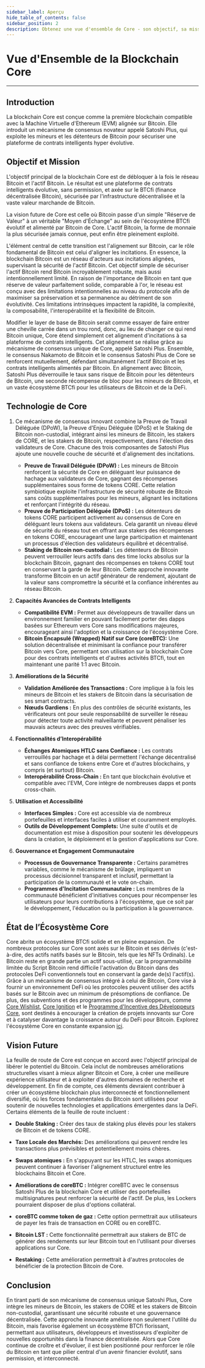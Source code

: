 ```yaml
---
sidebar_label: Aperçu
hide_table_of_contents: false
sidebar_position: 2
description: Obtenez une vue d'ensemble de Core - son objectif, sa mission et sa vision future
---
```


# Vue d'Ensemble de la Blockchain Core

---

## Introduction

La blockchain Core est conçue comme la première blockchain compatible avec la Machine Virtuelle d'Ethereum (EVM) alignée sur Bitcoin. Elle introduit un mécanisme de consensus novateur appelé Satoshi Plus, qui exploite les mineurs et les détenteurs de Bitcoin pour sécuriser une plateforme de contrats intelligents hyper évolutive.

## Objectif et Mission

L'objectif principal de la blockchain Core est de débloquer à la fois le réseau Bitcoin et l'actif Bitcoin. Le résultat est une plateforme de contrats intelligents évolutive, sans permission, et axée sur le BTCfi (finance décentralisée Bitcoin), sécurisée par l'infrastructure décentralisée et la vaste valeur marchande de Bitcoin.

La vision future de Core est celle où Bitcoin passe d'un simple "Réserve de Valeur" à un véritable "Moyen d'Échange" au sein de l'écosystème BTCfi évolutif et alimenté par Bitcoin de Core. L'actif Bitcoin, la forme de monnaie la plus sécurisée jamais connue, peut enfin être pleinement exploité.

L'élément central de cette transition est l'alignement sur Bitcoin, car le rôle fondamental de Bitcoin est celui d'aligner les incitations. En essence, la blockchain Bitcoin est un réseau d'acteurs aux incitations alignées, supervisant la sécurité de l'actif Bitcoin. Cet objectif simple de sécuriser l'actif Bitcoin rend Bitcoin incroyablement robuste, mais aussi intentionnellement limité. En raison de l'importance de Bitcoin en tant que réserve de valeur parfaitement solide, comparable à l'or, le réseau est conçu avec des limitations intentionnelles au niveau du protocole afin de maximiser sa préservation et sa permanence au détriment de son évolutivité. Ces limitations intrinsèques impactent la rapidité, la complexité, la composabilité, l'interopérabilité et la flexibilité de Bitcoin.

Modifier le layer de base de Bitcoin serait comme essayer de faire entrer une cheville carrée dans un trou rond, donc, au lieu de changer ce qui rend Bitcoin unique, Core étend simplement cet alignement d'incitations à sa plateforme de contrats intelligents. Cet alignement se réalise grâce au mécanisme de consensus unique de Core, appelé Satoshi Plus. Ensemble, le consensus Nakamoto de Bitcoin et le consensus Satoshi Plus de Core se renforcent mutuellement, défendant simultanément l'actif Bitcoin et les contrats intelligents alimentés par Bitcoin.
En alignement avec Bitcoin, Satoshi Plus déverrouille le taux sans risque de Bitcoin pour les détenteurs de Bitcoin, une seconde récompense de bloc pour les mineurs de Bitcoin, et un vaste écosystème BTCfi pour les utilisateurs de Bitcoin et de la DeFi.

## Technologie de Core

1. Ce mécanisme de consensus innovant combine la Preuve de Travail Déléguée (DPoW), la Preuve d'Enjeu Déléguée (DPoS) et le Staking de Bitcoin non-custodial, intégrant ainsi les mineurs de Bitcoin, les stakers de CORE, et les stakers de Bitcoin, respectivement, dans l'élection des validateurs de Core. Chacune des trois composantes de Satoshi Plus ajoute une nouvelle couche de sécurité et d'alignement des incitations.
   - **Preuve de Travail Déléguée (DPoW) :** Les mineurs de Bitcoin renforcent la sécurité de Core en déléguant leur puissance de hachage aux validateurs de Core, gagnant des récompenses supplémentaires sous forme de tokens CORE. Cette relation symbiotique exploite l'infrastructure de sécurité robuste de Bitcoin sans coûts supplémentaires pour les mineurs, alignant les incitations et renforçant l'intégrité du réseau.
   - **Preuve de Participation Déléguée (DPoS) :** Les détenteurs de tokens CORE participent activement au consensus de Core en déléguant leurs tokens aux validateurs. Cela garantit un niveau élevé de sécurité du réseau tout en offrant aux stakers des récompenses en tokens CORE, encourageant une large participation et maintenant un processus d'élection des validateurs équilibré et décentralisé.
   - **Staking de Bitcoin non-custodial :** Les détenteurs de Bitcoin peuvent verrouiller leurs actifs dans des time locks absolus sur la blockchain Bitcoin, gagnant des récompenses en tokens CORE tout en conservant la garde de leur Bitcoin. Cette approche innovante transforme Bitcoin en un actif générateur de rendement, ajoutant de la valeur sans compromettre la sécurité et la confiance inhérentes au réseau Bitcoin.

2. **Capacités Avancées de Contrats Intelligents**
   - **Compatibilité EVM :** Permet aux développeurs de travailler dans un environnement familier en pouvant facilement porter des dapps basées sur Ethereum vers Core sans modifications majeures, encourageant ainsi l'adoption et la croissance de l'écosystème Core.
   - **Bitcoin Encapsulé (Wrapped) Natif sur Core (coreBTC):** Une solution décentralisée et minimisant la confiance pour transférer Bitcoin vers Core, permettant son utilisation sur la blockchain Core pour des contrats intelligents et d'autres activités BTCfi, tout en maintenant une parité 1:1 avec Bitcoin.

3. **Améliorations de la Sécurité**
   - **Validation Améliorée des Transactions :** Core implique à la fois les mineurs de Bitcoin et les stakers de Bitcoin dans la sécurisation de ses smart contracts.
   - **Nœuds Gardiens :** En plus des contrôles de sécurité existants, les vérificateurs ont pour seule responsabilité de surveiller le réseau pour détecter toute activité malveillante et peuvent pénaliser les mauvais acteurs avec des preuves vérifiables.

4. **Fonctionnalités d’Interopérabilité**
   - **Échanges Atomiques HTLC sans Confiance :** Les contrats verrouillés par hachage et à délai permettent l'échange décentralisé et sans confiance de tokens entre Core et d'autres blockchains, y compris (et surtout) Bitcoin.
   - **Interopérabilité Cross-Chain :** En tant que blockchain évolutive et compatible avec l'EVM, Core intègre de nombreuses dapps et ponts cross-chain.

5. **Utilisation et Accessibilité**
   - **Interfaces Simples :** Core est accessible via de nombreux portefeuilles et interfaces faciles à utiliser et couramment employés.
   - **Outils de Développement Complets:** Une suite d'outils et de documentation est mise à disposition pour soutenir les développeurs dans la création, le déploiement et la gestion d'applications sur Core.

6. **Gouvernance et Engagement Communautaire**
   - **Processus de Gouvernance Transparente :** Certains paramètres variables, comme le mécanisme de brûlage, impliquent un processus décisionnel transparent et inclusif, permettant la participation de la communauté et le vote on-chain.
   - **Programmes d'Incitation Communautaire :** Les membres de la communauté bénéficient d'initiatives conçues pour récompenser les utilisateurs pour leurs contributions à l'écosystème, que ce soit par le développement, l'éducation ou la participation à la gouvernance.

## État de l’Écosystème Core

Core abrite un écosystème BTCfi solide et en pleine expansion. De nombreux protocoles sur Core sont axés sur le Bitcoin et ses dérivés (c'est-à-dire, des actifs natifs basés sur le Bitcoin, tels que les NFTs Ordinals). Le Bitcoin reste en grande partie un actif sous-utilisé, car la programmabilité limitée du Script Bitcoin rend difficile l'activation du Bitcoin dans des protocoles DeFi conventionnels tout en conservant la garde de(s) l'actif(s). Grâce à un mécanisme de consensus intégré à celui de Bitcoin, Core vise à fournir un environnement DeFi où les protocoles peuvent utiliser des actifs basés sur le Bitcoin avec un minimum de présomptions de confiance. De plus, des subventions et des programmes pour les développeurs, comme [Core Wishlist](https://github.com/coredao-org/core-community-contributions/blob/main/Core-Wishlist.md), [Core Ignition](https://ignition.coredao.org/) et le [Programme d'Incentive des Développeurs Core](https://coredao.org/initiatives/incentiveprogram), sont destinés à encourager la création de projets innovants sur Core et à catalyser davantage la croissance autour du DeFi pour Bitcoin. Explorez l'écosystème Core en constante expansion [ici](https://coredao.org/explore/ecosystem).

## Vision Future

La feuille de route de Core est conçue en accord avec l'objectif principal de libérer le potentiel du Bitcoin. Cela inclut de nombreuses améliorations structurelles visant à mieux aligner Bitcoin et Core, à créer une meilleure expérience utilisateur et à exploiter d'autres domaines de recherche et développement. En fin de compte, ces éléments devraient contribuer à créer un écosystème blockchain plus interconnecté et fonctionnellement diversifié, où les forces fondamentales du Bitcoin sont utilisées pour soutenir de nouvelles technologies et applications émergentes dans la DeFi. Certains éléments de la feuille de route incluent :

- **Double Staking :** Créer des taux de staking plus élevés pour les stakers de Bitcoin et de tokens CORE.

- **Taxe Locale des Marchés:** Des améliorations qui peuvent rendre les transactions plus prévisibles et potentiellement moins chères.

- **Swaps atomiques :** En s'appuyant sur les HTLC, les swaps atomiques peuvent continuer à favoriser l'alignement structurel entre les blockchains Bitcoin et Core.

- **Améliorations de coreBTC :** Intégrer coreBTC avec le consensus Satoshi Plus de la blockchain Core et utiliser des portefeuilles multisignatures peut renforcer la sécurité de l'actif. De plus, les Lockers pourraient disposer de plus d'options collatéral.

- **coreBTC comme token de gaz :** Cette option permettrait aux utilisateurs de payer les frais de transaction en CORE ou en coreBTC.

- **Bitcoin LST :** Cette fonctionnalité permettrait aux stakers de BTC de générer des rendements sur leur Bitcoin tout en l'utilisant pour diverses applications sur Core.

- **Restaking :** Cette amélioration permettrait à d'autres protocoles de bénéficier de la protection Bitcoin de Core.

## Conclusion

En tirant parti de son mécanisme de consensus unique Satoshi Plus, Core intègre les mineurs de Bitcoin, les stakers de CORE et les stakers de Bitcoin non-custodial, garantissant une sécurité robuste et une gouvernance décentralisée. Cette approche innovante améliore non seulement l'utilité du Bitcoin, mais favorise également un écosystème BTCfi florissant, permettant aux utilisateurs, développeurs et investisseurs d'exploiter de nouvelles opportunités dans la finance décentralisée. Alors que Core continue de croître et d'évoluer, il est bien positionné pour renforcer le rôle du Bitcoin en tant que pilier central d'un avenir financier évolutif, sans permission, et interconnecté.

